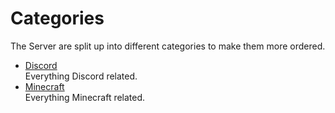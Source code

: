 # Categories
The Server are split up into different categories to make them more ordered.

- [Discord](discord)  
Everything Discord related.
- [Minecraft](minecraft)  
Everything Minecraft related.